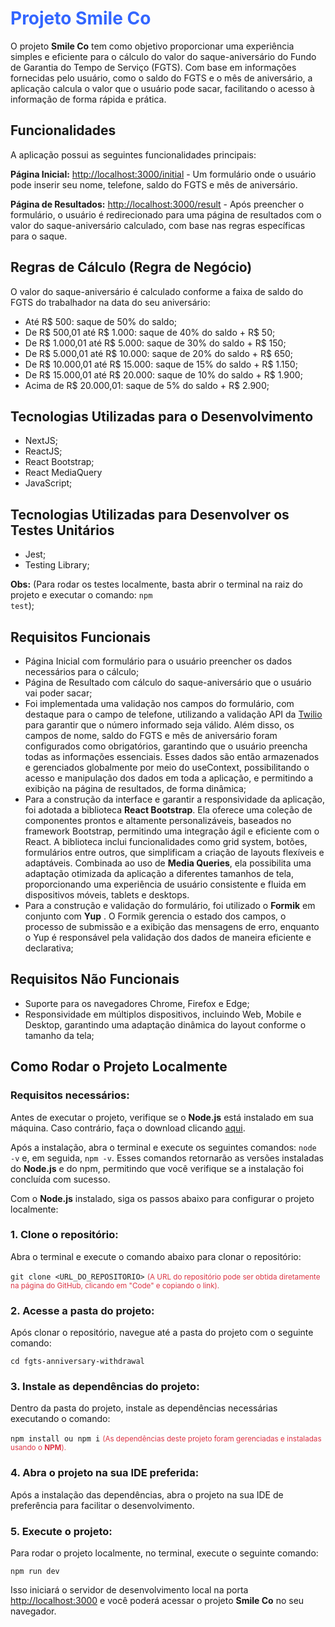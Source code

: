 <h1 style="color: #36f;">Projeto Smile Co</h1>

O projeto **Smile Co** tem como objetivo proporcionar uma experiência simples e eficiente para o cálculo do valor do saque-aniversário do Fundo de Garantia do Tempo de Serviço (FGTS). Com base em informações fornecidas pelo usuário, como o saldo do FGTS e o mês de aniversário, a aplicação calcula o valor que o usuário pode sacar, facilitando o acesso à informação de forma rápida e prática.

## **Funcionalidades**
A aplicação possui as seguintes funcionalidades principais:

**Página Inicial:** [http://localhost:3000/initial](http://localhost:3000/initial) - Um formulário onde o usuário pode inserir seu nome, telefone, saldo do FGTS e mês de aniversário.

**Página de Resultados:** [http://localhost:3000/result](http://localhost:3000/result) - Após preencher o formulário, o usuário é redirecionado para uma página de resultados com o valor do saque-aniversário calculado, com base nas regras específicas para o saque.


## **Regras de Cálculo (Regra de Negócio)**
O valor do saque-aniversário é calculado conforme a faixa de saldo do FGTS do trabalhador na data do seu aniversário:

- Até R$ 500: saque de 50% do saldo;
- De R$ 500,01 até R$ 1.000: saque de 40% do saldo + R$ 50;
- De R$ 1.000,01 até R$ 5.000: saque de 30% do saldo + R$ 150;
- De R$ 5.000,01 até R$ 10.000: saque de 20% do saldo + R$ 650;
- De R$ 10.000,01 até R$ 15.000: saque de 15% do saldo + R$ 1.150;
- De R$ 15.000,01 até R$ 20.000: saque de 10% do saldo + R$ 1.900;
- Acima de R$ 20.000,01: saque de 5% do saldo + R$ 2.900;


## **Tecnologias Utilizadas para o Desenvolvimento**

- NextJS;
- ReactJS;
- React Bootstrap;
- React MediaQuery
- JavaScript;


## **Tecnologias Utilizadas para Desenvolver os Testes Unitários**

- Jest;
- Testing Library;

**Obs:** (Para rodar os testes localmente, basta abrir o terminal na raiz do projeto e executar o comando: <code>npm test</code>);



## **Requisitos Funcionais**

- Página Inicial com formulário para o usuário preencher os dados necessários para o cálculo;
- Página de Resultado com cálculo do saque-aniversário que o usuário vai poder sacar;
- Foi implementada uma validação nos campos do formulário, com destaque para o campo de telefone, utilizando a validação API da [Twilio](https://www.twilio.com/docs) para garantir que o número informado seja válido. Além disso, os campos de nome, saldo do FGTS e mês de aniversário foram configurados como obrigatórios, garantindo que o usuário preencha todas as informações essenciais. Esses dados são então armazenados e gerenciados globalmente por meio do useContext, possibilitando o acesso e manipulação dos dados em toda a aplicação, e permitindo a exibição na página de resultados, de forma dinâmica;
- Para a construção da interface e garantir a responsividade da aplicação, foi adotada a biblioteca **React Bootstrap**. Ela oferece uma coleção de componentes prontos e altamente personalizáveis, baseados no framework Bootstrap, permitindo uma integração ágil e eficiente com o React. A biblioteca inclui funcionalidades como grid system, botões, formulários entre outros, que simplificam a criação de layouts flexíveis e adaptáveis. Combinada ao uso de **Media Queries**, ela possibilita uma adaptação otimizada da aplicação a diferentes tamanhos de tela, proporcionando uma experiência de usuário consistente e fluida em dispositivos móveis, tablets e desktops.
- Para a construção e validação do formulário, foi utilizado o **Formik** em conjunto com **Yup** . O Formik gerencia o estado dos campos, o processo de submissão e a exibição das mensagens de erro, enquanto o Yup é responsável pela validação dos dados de maneira eficiente e declarativa;


## **Requisitos Não Funcionais**
- Suporte para os navegadores Chrome, Firefox e Edge;
- Responsividade em múltiplos dispositivos, incluindo Web, Mobile e Desktop, garantindo uma adaptação dinâmica do layout conforme o tamanho da tela;


## **Como Rodar o Projeto Localmente**

### Requisitos necessários:
Antes de executar o projeto, verifique se o **Node.js** está instalado em sua máquina. Caso contrário, faça o download clicando [aqui](https://nodejs.org/pt/download).

Após a instalação, abra o terminal e execute os seguintes comandos: <code>node -v</code> e, em seguida, <code>npm -v</code>. Esses comandos retornarão as versões instaladas do **Node.js** e do npm, permitindo que você verifique se a instalação foi concluída com sucesso.

Com o **Node.js** instalado, siga os passos abaixo para configurar o projeto localmente:

### 1. Clone o repositório:
Abra o terminal e execute o comando abaixo para clonar o repositório:

<code>git clone &lt;URL_DO_REPOSITORIO&gt;</code> <small style="color: #DC3545;">(A URL do repositório pode ser obtida diretamente na página do GitHub, clicando em "Code" e copiando o link).</small>

### 2. Acesse a pasta do projeto:
Após clonar o repositório, navegue até a pasta do projeto com o seguinte comando:

<code>cd fgts-anniversary-withdrawal</code>

### 3. Instale as dependências do projeto:
Dentro da pasta do projeto, instale as dependências necessárias executando o comando:

<code>npm install ou npm i</code> <small style="color: #DC3545;">(As dependências deste projeto foram gerenciadas e instaladas usando o **NPM**).</small>

### 4. Abra o projeto na sua IDE preferida:
Após a instalação das dependências, abra o projeto na sua IDE de preferência para facilitar o desenvolvimento.

### 5. Execute o projeto:
Para rodar o projeto localmente, no terminal, execute o seguinte comando:

<code>npm run dev</code>

Isso iniciará o servidor de desenvolvimento local na porta [http://localhost:3000](http://localhost:3000) e você poderá acessar o projeto **Smile Co** no seu navegador.

